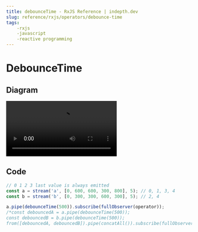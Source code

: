 ```yaml
---
title: debounceTime - RxJS Reference | indepth.dev
slug: reference/rxjs/operators/debounce-time
tags:
    -rxjs 
    -javascript 
    -reactive programming
---
```


# DebounceTime

## Diagram

<video>
    <source src="https://images.indepth.dev/references/rxjs/debounce-time.mp4" type="video/mp4">
</video>

## Code

```javascript
// 0 1 2 3 last value is always emitted
const a = stream('a', [0, 600, 600, 300, 800], 5); // 0, 1, 3, 4
const b = stream('b', [0, 300, 300, 600, 300], 5); // 2, 4

a.pipe(debounceTime(500)).subscribe(fullObserver(operator));
/*const debouncedA = a.pipe(debounceTime(500));
const debouncedB = b.pipe(debounceTime(500));
from([debouncedA, debouncedB]).pipe(concatAll()).subscribe(fullObserver(operator));*/
```

